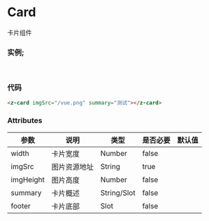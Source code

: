 # Card
卡片组件
### 实例;
</br>
<z-card imgSrc="/vue.png" summary="测试"></z-card>

### 代码
```html
<z-card imgSrc="/vue.png" summary="测试"></z-card>
```
### Attributes
| 参数      | 说明         | 类型        | 是否必要 | 默认值 |
| --------- | ------------ | ----------- | -------- | ------ |
| width     | 卡片宽度     | Number      | false    |        |
| imgSrc    | 图片资源地址 | String      | true     |        |
| imgHeight | 图片高度     | Number      | false    |        |
| summary   | 卡片概述     | String/Slot | false    |        |
| footer    | 卡片底部     | Slot        | false    |        |